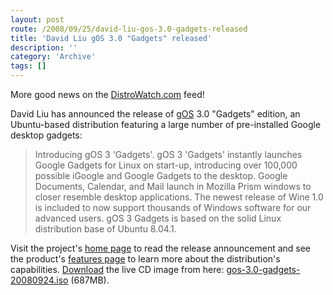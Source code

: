 ```yaml
---
layout: post
route: /2008/09/25/david-liu-gos-3.0-gadgets-released
title: 'David Liu gOS 3.0 "Gadgets" released'
description: ''
category: 'Archive'
tags: []
---
```


More good news on the
<a class="ph" target="_blank" rel="noopener noreferrer" href="http://distrowatch.com/">DistroWatch.com</a>
feed!

David Liu has announced the release of
<a class="ph" target="_blank" rel="noopener noreferrer" href="http://www.thinkgos.com/">gOS</a>
3.0 "Gadgets" edition, an Ubuntu-based distribution featuring a large number of
pre-installed Google desktop gadgets:

> Introducing gOS 3 'Gadgets'. gOS 3 'Gadgets' instantly launches Google Gadgets for Linux on start-up, introducing over 100,000 possible iGoogle and Google Gadgets to the desktop. Google Documents, Calendar, and Mail launch in Mozilla Prism windows to closer resemble desktop applications. The newest release of Wine 1.0 is included to now support thousands of Windows software for our advanced users. gOS 3 Gadgets is based on the solid Linux distribution base of Ubuntu 8.04.1.

Visit the project's
<a class="ph" target="_blank" rel="noopener noreferrer" href="http://www.thinkgos.com/gos.php">home
page</a> to read the release announcement and see the product's
<a class="ph" target="_blank" rel="noopener noreferrer" href="http://www.thinkgos.com/gos-features.php">features
page</a> to learn more about the distribution's capabilities.
<a class="ph" target="_blank" rel="noopener noreferrer" href="http://www.thinkgos.com/dgadgets.php">Download</a>
the live CD image from here:
<a class="ph" target="_blank" rel="noopener noreferrer" href="http://gos.qmoon.com/releases/gos3gadgets/gos-3.0-gadgets-20080924.iso">gos-3.0-gadgets-20080924.iso</a>
(687MB).

